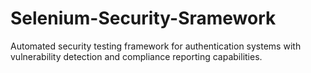# Selenium-Security-Sramework
Automated security testing framework for authentication systems with vulnerability detection and compliance reporting capabilities.
